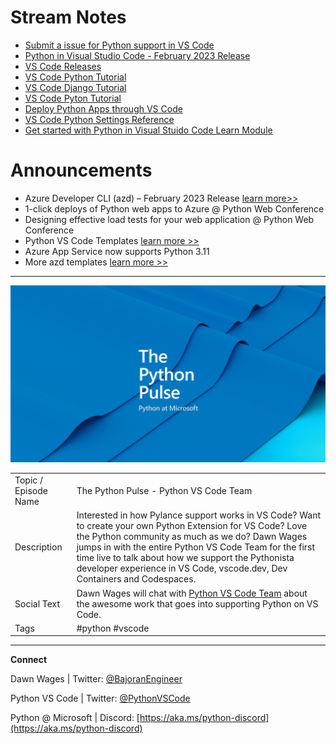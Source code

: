 # Stream Notes
- [Submit a issue for Python support in VS Code](https://aka.ms/pvsc-bug)
- [Python in Visual Studio Code - February 2023 Release](https://devblogs.microsoft.com/python/python-in-visual-studio-code-february-2023-release/)
- [VS Code Releases](https://code.visualstudio.com/updates/v1_75)
- [VS Code Python Tutorial](https://code.visualstudio.com/docs/python/python-tutorial)
- [VS Code Django Tutorial](https://code.visualstudio.com/docs/python/tutorial-django)
- [VS Code Pyton Tutorial](https://code.visualstudio.com/docs/python/tutorial-flask)
- [Deploy Python Apps through VS Code](https://code.visualstudio.com/docs/python/python-on-azure)
- [VS Code Python Settings Reference](https://code.visualstudio.com/docs/python/settings-reference)
- [Get started with Python in Visual Stuido Code Learn Module](https://learn.microsoft.com/en-us/training/modules/python-install-vscode/)

# Announcements
- Azure Developer CLI (azd) – February 2023 Release [learn more>>](https://devblogs.microsoft.com/azure-sdk/azure-developer-cli-azd-february-2023-release/)
- 1-click deploys of Python web apps to Azure @ Python Web Conference
- Designing effective load tests for your web application @ Python Web Conference
- Python VS Code Templates [learn more >>](https://code.visualstudio.com/api/advanced-topics/python-extension-template)
- Azure App Service now supports Python 3.11
- More azd templates [learn more >>](https://azure.github.io/awesome-azd/?tags=python)

---

![The Python Pulse PostgreSQL in Dev Containers and Codespaces](python_pulse_banner.png)

| | |
|----|----|
| Topic / Episode Name | The Python Pulse - Python VS Code Team |
| Description | Interested in how Pylance support works in VS Code? Want to create your own Python Extension for VS Code? Love the Python community as much as we do? Dawn Wages jumps in with the entire Python VS Code Team for the first time live to talk about how we support the Pythonista developer experience in VS Code, vscode.dev, Dev Containers and Codespaces. |
| Social Text | Dawn Wages will chat with [Python VS Code Team](https://twitter.com/pythonvscode) about the awesome work that goes into supporting Python on VS Code.  |
| Tags | #python #vscode |

---
**Connect**

Dawn Wages | Twitter: [@BajoranEngineer](https://twitter.com/BajoranEngineer)

Python VS Code | Twitter: [@PythonVSCode](https://twitter.com/PythonVSCode)

Python @ Microsoft | Discord: [https://aka.ms/python-discord](https://aka.ms/python-discord)
